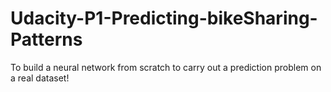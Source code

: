 # Udacity-P1-Predicting-bikeSharing-Patterns
To build a neural network from scratch to carry out a prediction problem on a real dataset! 
